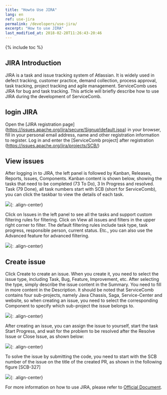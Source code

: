 ```yaml
---
title: "Howto Use JIRA"
lang: en
ref: use-jira
permalink: /developers/use-jira/
excerpt: "How to use JIRA"
last_modified_at: 2018-02-28T11:26:43-20:46
---
```


{% include toc %}

## JIRA Introduction
JIRA is a task and issue tracking system of Atlassian. It is widely used in defect tracking, customer practice, demand collection, process approval, task tracking, project tracking and agile management. ServiceComb uses JIRA for bug and task tracking. This article will briefly describe how to use JIRA during the development of ServiceComb.

## login JIRA
Open the [JIRA registration page] (https://issues.apache.org/jira/secure/Signup!default.jspa) in your browser, fill in your personal email address, name and other registration information to register. Log in and enter the [ServiceComb project] after registration (https://issues.apache.org/jira/projects/SCB/)

## View issues
After logging in to JIRA, the left panel is followed by Kanban, Releases, Reports, Issues, Components. Kanban content is shown below, showing the tasks that need to be completed (73 To Do), 3 In Progress and resolved. Task (79 Done), all task numbers start with SCB (short for ServiceComb), you can click the taskbar to view the details of each task.

![](/assets/images/kanban.png){: .align-center}

​Click on Issues in the left panel to see all the tasks and support custom filtering rules for filtering. Click on View all issues and filters in the upper right corner to filter. The default filtering rules include task type, task progress, responsible person, current status. Etc., you can also use the Advanced feature for advanced filtering.

![](/assets/images/filter.png){: .align-center}

## Create issue

​Click Create to create an issue. When you create it, you need to select the issue type, including Task, Bug, Feature, Improvement, etc. After selecting the type, simply describe the issue content in the Summary. You need to fill in more content in the Description. It should be noted that ServiceComb contains four sub-projects, namely Java Chassis, Saga, Service-Center and website, so when creating an issue, you need to select the corresponding Component to specify which sub-project the issue belongs to.

![](/assets/images/issue.png){: .align-center}

​After creating an issue, you can assign the issue to yourself, start the task Start Progress, and wait for the problem to be resolved after the Resolve Issue or Close Issue, as shown below:

![](/assets/images/progress.png){: .align-center}

​To solve the issue by submitting the code, you need to start with the SCB number of the issue on the title of the created PR, as shown in the following figure [SCB-327]

![](/assets/images/pr.png){: .align-center}

​For more information on how to use JIRA, please refer to [Official Document](https://confluence.atlassian.com/jiracoreserver076/getting-started-as-a-user-945112029.html).
